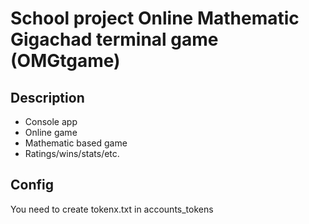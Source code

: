 # School project Online Mathematic Gigachad terminal game (OMGtgame) 
## Description
- Console app
- Online game
- Mathematic based game
- Ratings/wins/stats/etc.

## Config
You need to create tokenx.txt in accounts_tokens